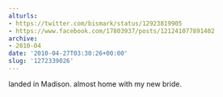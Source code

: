 ```yaml
---
alturls:
- https://twitter.com/bismark/status/12923819905
- https://www.facebook.com/17803937/posts/121241077891402
archive:
- 2010-04
date: '2010-04-27T03:30:26+00:00'
slug: '1272339026'
---
```


landed in Madison. almost home with my new bride.

